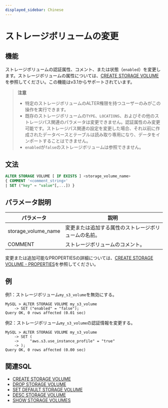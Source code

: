 ```yaml
---
displayed_sidebar: Chinese
---
```


# ストレージボリュームの変更

## 機能

ストレージボリュームの認証属性、コメント、または状態（`enabled`）を変更します。ストレージボリュームの属性については、[CREATE STORAGE VOLUME](./CREATE_STORAGE_VOLUME.md)を参照してください。この機能はv3.1からサポートされています。

> **注意**
>
> - 特定のストレージボリュームのALTER権限を持つユーザーのみがこの操作を実行できます。
> - 既存のストレージボリュームの`TYPE`、`LOCATIONS`、およびその他のストレージパス関連のパラメータは変更できません。認証属性のみ変更可能です。ストレージパス関連の設定を変更した場合、それ以前に作成されたデータベースとテーブルは読み取り専用になり、データをインポートすることはできません。
> - `enabled`が`false`のストレージボリュームは参照できません。

## 文法

```SQL
ALTER STORAGE VOLUME [ IF EXISTS ] <storage_volume_name>
{ COMMENT '<comment_string>'
| SET ("key" = "value"[,...]) }
```

## パラメータ説明

| **パラメータ**      | **説明**                         |
| ------------------- | -------------------------------- |
| storage_volume_name | 変更または追加する属性のストレージボリュームの名前。 |
| COMMENT             | ストレージボリュームのコメント。 |

変更または追加可能なPROPERTIESの詳細については、[CREATE STORAGE VOLUME - PROPERTIES](./CREATE_STORAGE_VOLUME.md#properties)を参照してください。

## 例

例1：ストレージボリューム`my_s3_volume`を無効にする。

```Plain
MySQL > ALTER STORAGE VOLUME my_s3_volume
    -> SET ("enabled" = "false");
Query OK, 0 rows affected (0.01 sec)
```

例2：ストレージボリューム`my_s3_volume`の認証情報を変更する。

```Plain
MySQL > ALTER STORAGE VOLUME my_s3_volume
    -> SET (
    ->     "aws.s3.use_instance_profile" = "true"
    -> );
Query OK, 0 rows affected (0.00 sec)
```

## 関連SQL

- [CREATE STORAGE VOLUME](./CREATE_STORAGE_VOLUME.md)
- [DROP STORAGE VOLUME](./DROP_STORAGE_VOLUME.md)
- [SET DEFAULT STORAGE VOLUME](./SET_DEFAULT_STORAGE_VOLUME.md)
- [DESC STORAGE VOLUME](./DESC_STORAGE_VOLUME.md)
- [SHOW STORAGE VOLUMES](./SHOW_STORAGE_VOLUMES.md)

